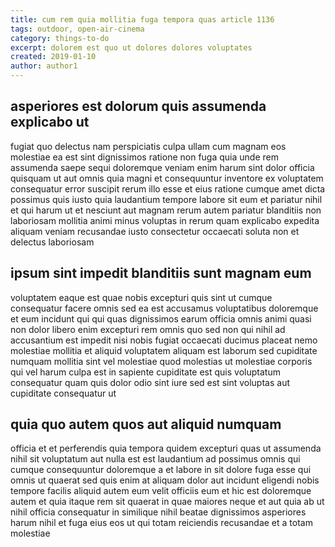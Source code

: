 ```yaml
---
title: cum rem quia mollitia fuga tempora quas article 1136
tags: outdoor, open-air-cinema
category: things-to-do
excerpt: dolorem est quo ut dolores dolores voluptates
created: 2019-01-10
author: author1
---
```


## asperiores est dolorum quis assumenda explicabo ut

fugiat quo delectus nam perspiciatis culpa ullam cum magnam eos molestiae ea est sint dignissimos ratione non fuga quia unde rem assumenda saepe sequi doloremque veniam enim harum sint dolor officia quisquam ut aut omnis quia magni et consequuntur inventore ex voluptatem consequatur error suscipit rerum illo esse et eius ratione cumque amet dicta possimus quis iusto quia laudantium tempore labore sit eum et pariatur nihil et qui harum ut et nesciunt aut magnam rerum autem pariatur blanditiis non laboriosam mollitia animi minus voluptas in rerum quam explicabo expedita aliquam veniam recusandae iusto consectetur occaecati soluta non et delectus laboriosam

## ipsum sint impedit blanditiis sunt magnam eum

voluptatem eaque est quae nobis excepturi quis sint ut cumque consequatur facere omnis sed ea est accusamus voluptatibus doloremque et eum incidunt qui qui quas dignissimos earum officia omnis animi quasi non dolor libero enim excepturi rem omnis quo sed non qui nihil ad accusantium est impedit nisi nobis fugiat occaecati ducimus placeat nemo molestiae mollitia et aliquid voluptatem aliquam est laborum sed cupiditate numquam mollitia sint vel molestiae quod molestias ut molestiae corporis qui vel harum culpa est in sapiente cupiditate est quis voluptatum consequatur quam quis dolor odio sint iure sed est sint voluptas aut cupiditate consequatur ut

## quia quo autem quos aut aliquid numquam

officia et et perferendis quia tempora quidem excepturi quas ut assumenda nihil sit voluptatum aut nulla est est laudantium ad possimus omnis qui cumque consequuntur doloremque a et labore in sit dolore fuga esse qui omnis ut quaerat sed quis enim at aliquam dolor aut incidunt eligendi nobis tempore facilis aliquid autem eum velit officiis eum et hic est doloremque autem et quia itaque rem sit quaerat in quae maiores neque et aut quia ab ut nihil officia consequatur in similique nihil beatae dignissimos asperiores harum nihil et fuga eius eos ut qui totam reiciendis recusandae et a totam molestiae
